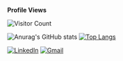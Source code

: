 **Profile Views**

![Visitor Count](https://profile-counter.glitch.me/{mertcanft}/count.svg)

![Anurag's GitHub stats](https://github-readme-stats.vercel.app/api?username=mertcanft&show_icons=true&theme=white) [![Top Langs](https://github-readme-stats.vercel.app/api/top-langs/?username=mertcanft&layout=compact)](https://github.com/mertcanft/github-readme-stats)

[<img alt="LinkedIn" src="https://img.shields.io/badge/linkedin%20-%230077B5.svg?&style=for-the-badge&logo=linkedin&logoColor=white"/>](https://www.linkedin.com/in/mertcanft/) [<img alt="Gmail" src="https://img.shields.io/badge/@MERTCANFT@GMAİL.COM-D14836?style=for-the-badge&logo=gmail&logoColor=white" />](mertcanft@gmail.com)
